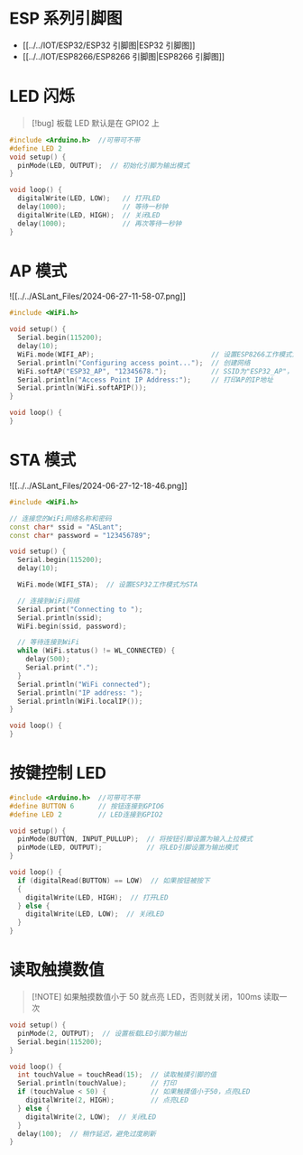 # ESP 系列引脚图
-  [[../../IOT/ESP32/ESP32 引脚图|ESP32 引脚图]]
-  [[../../IOT/ESP8266/ESP8266 引脚图|ESP8266 引脚图]]
# LED 闪烁
> [!bug] 板载 LED 默认是在 GPIO2 上

```cpp
#include <Arduino.h>  //可带可不带
#define LED 2
void setup() {
  pinMode(LED, OUTPUT);  // 初始化引脚为输出模式
}

void loop() {
  digitalWrite(LED, LOW);   // 打开LED
  delay(1000);              // 等待一秒钟
  digitalWrite(LED, HIGH);  // 关闭LED
  delay(1000);              // 再次等待一秒钟
}
```
# AP 模式
![[../../ASLant_Files/2024-06-27-11-58-07.png]]
```cpp
#include <WiFi.h>

void setup() {
  Serial.begin(115200);
  delay(10);
  WiFi.mode(WIFI_AP);                             // 设置ESP8266工作模式为AP
  Serial.println("Configuring access point...");  // 创建网络
  WiFi.softAP("ESP32_AP", "12345678.");           // SSID为"ESP32_AP"，密码为12345678.
  Serial.println("Access Point IP Address:");     // 打印AP的IP地址
  Serial.println(WiFi.softAPIP());
}

void loop() {
}
```
# STA 模式
![[../../ASLant_Files/2024-06-27-12-18-46.png]]

```cpp
#include <WiFi.h>

// 连接您的WiFi网络名称和密码
const char* ssid = "ASLant";
const char* password = "123456789";

void setup() {
  Serial.begin(115200);
  delay(10);

  WiFi.mode(WIFI_STA);  // 设置ESP32工作模式为STA

  // 连接到WiFi网络
  Serial.print("Connecting to ");
  Serial.println(ssid);
  WiFi.begin(ssid, password);

  // 等待连接到WiFi
  while (WiFi.status() != WL_CONNECTED) {
    delay(500);
    Serial.print(".");
  }
  Serial.println("WiFi connected");
  Serial.println("IP address: ");
  Serial.println(WiFi.localIP());
}

void loop() {
}
```

# 按键控制 LED

```cpp
#include <Arduino.h>  //可带可不带
#define BUTTON 6      // 按钮连接到GPIO6
#define LED 2         // LED连接到GPIO2

void setup() {
  pinMode(BUTTON, INPUT_PULLUP);  // 将按钮引脚设置为输入上拉模式
  pinMode(LED, OUTPUT);           // 将LED引脚设置为输出模式
}

void loop() {
  if (digitalRead(BUTTON) == LOW)  // 如果按钮被按下
  {
    digitalWrite(LED, HIGH);  // 打开LED
  } else {
    digitalWrite(LED, LOW);  // 关闭LED
  }
}
```
# 读取触摸数值

> [!NOTE] 如果触摸数值小于 50 就点亮 LED，否则就关闭，100ms 读取一次

```cpp
void setup() {
  pinMode(2, OUTPUT);  // 设置板载LED引脚为输出
  Serial.begin(115200);
}

void loop() {
  int touchValue = touchRead(15);  // 读取触摸引脚的值
  Serial.println(touchValue);      // 打印
  if (touchValue < 50) {           // 如果触摸值小于50，点亮LED
    digitalWrite(2, HIGH);         // 点亮LED
  } else {
    digitalWrite(2, LOW);  // 关闭LED
  }
  delay(100);  // 稍作延迟，避免过度刷新
}
```
